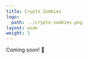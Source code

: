 ```yaml
---
title: Crypto Zombies
logo:
  path: ../crypto-zombies.png
layout: wide
weight: 3
---
```


Coming soon! 🦓
